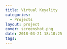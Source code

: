 ```yaml
---
title: Virtual Keyality
categories:
  - Projects
layout: project
cover: screenshot.png
date: 2018-03-21 18:10:25
tags:
---
```



<!-- more -->